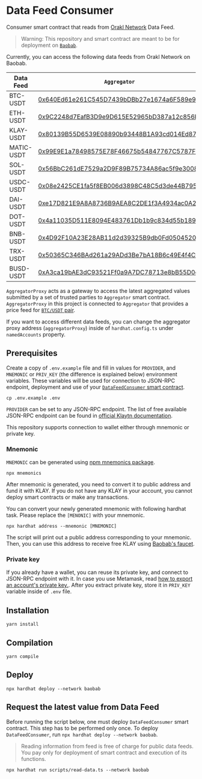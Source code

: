 # Data Feed Consumer

Consumer smart contract that reads from [Orakl Network](https://www.orakl.network) Data Feed.

> Warning: This repository and smart contract are meant to be for deployment on [`Baobab`](https://docs.klaytn.foundation/misc/faq#what-is-cypress-what-is-baobab).

Currently, you can access the following data feeds from Orakl Network on Baobab.

| Data Feed  | `Aggregator`                                                                                                                     | `AggregatorProxy`                                                                                                                |
|------------|----------------------------------------------------------------------------------------------------------------------------------|----------------------------------------------------------------------------------------------------------------------------------|
| BTC-USDT   | [0x640Ed61e261C545D7439bDBb27e1674a6F589e96](https://baobab.scope.klaytn.com/account/0x640Ed61e261C545D7439bDBb27e1674a6F589e96) | [0x6492009c469373972710744eD34725D96D8c07B3](https://baobab.scope.klaytn.com/account/0x6492009c469373972710744eD34725D96D8c07B3) |
| ETH-USDT   | [0x9C2248d7EafB3D9e9D615E52965bD387a12c856b](https://baobab.scope.klaytn.com/account/0x9C2248d7EafB3D9e9D615E52965bD387a12c856b) | [0xFD91E50218a5451a88D7C83Ed7b555F20aa216f2](https://baobab.scope.klaytn.com/account/0xFD91E50218a5451a88D7C83Ed7b555F20aa216f2) |
| KLAY-USDT  | [0x80139B55D6539E08890b93448B1A93cd014Ed87C](https://baobab.scope.klaytn.com/account/0x80139B55D6539E08890b93448B1A93cd014Ed87C) | [0x1BFf2A4B141a18532A141Ec079FbAb615bba907f](https://baobab.scope.klaytn.com/account/0x1BFf2A4B141a18532A141Ec079FbAb615bba907f) |
| MATIC-USDT | [0x99E9E1a78498575E78F46675b54847767C5787Fb](https://baobab.scope.klaytn.com/account/0x99E9E1a78498575E78F46675b54847767C5787Fb) | [0xCe0BBfA49C0b82B9768DFB8d1f1efC907a496842](https://baobab.scope.klaytn.com/account/0xCe0BBfA49C0b82B9768DFB8d1f1efC907a496842) |
| SOL-USDT   | [0x56BbC261dE7529a2D9F89B75734A86ac5f9e3008](https://baobab.scope.klaytn.com/account/0x56BbC261dE7529a2D9F89B75734A86ac5f9e3008) | [0x900350a321c12Ad5388DE96087FdCF90f7ec319B](https://baobab.scope.klaytn.com/account/0x900350a321c12Ad5388DE96087FdCF90f7ec319B) |
| USDC-USDT  | [0x08e2425CE1fa5f8EB006d3898C48C5d3de44B795](https://baobab.scope.klaytn.com/account/0x08e2425CE1fa5f8EB006d3898C48C5d3de44B795) | [0xFd5fb8a27ADd2Faa62Ef3c5f0EA78AEAbE1E07A3](https://baobab.scope.klaytn.com/account/0xFd5fb8a27ADd2Faa62Ef3c5f0EA78AEAbE1E07A3) |
| DAI-USDT   | [0xe17D821E9A8A8736B9AEA8C2DE1f3A4934ac0A2F](https://baobab.scope.klaytn.com/account/0xe17D821E9A8A8736B9AEA8C2DE1f3A4934ac0A2F) | [0xC0B2da601400c9dd49D8eF29E47a16a47932331e](https://baobab.scope.klaytn.com/account/0xC0B2da601400c9dd49D8eF29E47a16a47932331e) |
| DOT-USDT   | [0x4a11035D511E8094E483761Db1b9c834d55b1894](https://baobab.scope.klaytn.com/account/0x4a11035D511E8094E483761Db1b9c834d55b1894) | [0xeD2c791eae84a9845f7832110c9Cd7E1D9670235](https://baobab.scope.klaytn.com/account/0xeD2c791eae84a9845f7832110c9Cd7E1D9670235) |
| BNB-USDT   | [0x4D92F10A23E28AB11d2d39325B9db0Fd0504520d](https://baobab.scope.klaytn.com/account/0x4D92F10A23E28AB11d2d39325B9db0Fd0504520d) | [0x694b6591bA06Ea48b9A07dB78B93cCdF5d144f38](https://baobab.scope.klaytn.com/account/0x694b6591bA06Ea48b9A07dB78B93cCdF5d144f38) |
| TRX-USDT   | [0x50365C346BAd261a29ADd3Be7bA18B6c49E4f4Cf](https://baobab.scope.klaytn.com/account/0x50365C346BAd261a29ADd3Be7bA18B6c49E4f4Cf) | [0x9ED2D63D6af73b416E0a47B56899ddE8435d89a6](https://baobab.scope.klaytn.com/account/0x9ED2D63D6af73b416E0a47B56899ddE8435d89a6) |
| BUSD-USDT  | [0xA3ca19bAE3dC93521Ff0a9A7DC78713e8bB55D0c](https://baobab.scope.klaytn.com/account/0xA3ca19bAE3dC93521Ff0a9A7DC78713e8bB55D0c) | [0x88DaE047193444aba53B316f40961528c326080d](https://baobab.scope.klaytn.com/account/0x88DaE047193444aba53B316f40961528c326080d) |


`AggregatorProxy` acts as a gateway to access the latest aggregated values submitted by a set of trusted parties to `Aggregator` smart contract.
`AggregatorProxy` in this project is connected to `Aggregator` that provides a price feed for [`BTC/USDT` pair](https://bisonai.github.io/orakl-config/adapter/btc-usdt.adapter.json).

If you want to access different data feeds, you can change the aggregator proxy address (`aggregatorProxy`) inside of `hardhat.config.ts` under `namedAccounts` property.

## Prerequisites

Create a copy of `.env.example` file and fill in values for `PROVIDER`, and `MNEMONIC` or `PRIV_KEY` (the difference is explained below) environment variables.
These variables will be used for connection to JSON-RPC endpoint, deployment and use of your [`DataFeedConsumer` smart contract](contracts/DataFeedConsumer.sol).

```shell
cp .env.example .env
```

`PROVIDER` can be set to any JSON-RPC endpoint.
The list of free available JSON-RPC endpoint can be found in [official Klaytn documentation](https://docs.klaytn.foundation/content/dapp/json-rpc/public-en#testnet-baobab-public-json-rpc-endpoints).

This repository supports connection to wallet either through mnemonic or private key.

### Mnemonic

`MNEMONIC` can be generated using [npm mnemonics package](https://www.npmjs.com/package/mnemonics).

```shell
npx mnemonics
```

After mnemonic is generated, you need to convert it to public address and fund it with KLAY.
If you do not have any KLAY in your account, you cannot deploy smart contracts or make any transactions.

You can convert your newly generated mnemonic with following hardhat task.
Please replace the `[MENONIC]` with your mnemonic.

```shell
npx hardhat address --mnemonic [MNEMONIC]
```

The script will print out a public address corresponding to your mnemonic.
Then, you can use this address to receive free KLAY using [Baobab's faucet](https://baobab.wallet.klaytn.foundation/faucet).

### Private key

If you already have a wallet, you can reuse its private key, and connect to JSON-RPC endpoint with it.
In case you use Metamask, read [how to export an account's private key.](https://metamask.zendesk.com/hc/en-us/articles/360015289632-How-to-export-an-account-s-private-key).
After you extract private key, store it in `PRIV_KEY` variable inside of `.env` file.

## Installation

```shell
yarn install
```

## Compilation

```shell
yarn compile
```

## Deploy

```shell
npx hardhat deploy --network baobab
```

## Request the latest value from Data Feed

Before running the script below, one must deploy `DataFeedConsumer` smart contract.
This step has to be performed only once.
To deploy `DataFeedConsumer`, run `npx hardhat deploy --network baobab`.

> Reading information from feed is free of charge for public data feeds.
> You pay only for deployment of smart contract and execution of its functions.

```shell
npx hardhat run scripts/read-data.ts --network baobab
```
